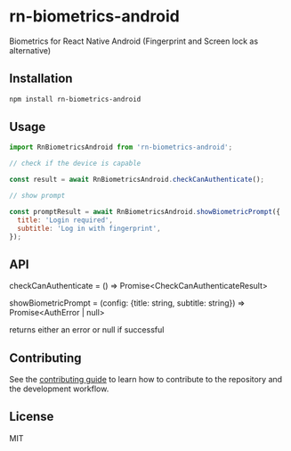 # rn-biometrics-android

Biometrics for React Native Android (Fingerprint and Screen lock as alternative)

## Installation

```sh
npm install rn-biometrics-android
```

## Usage

```js
import RnBiometricsAndroid from 'rn-biometrics-android';

// check if the device is capable

const result = await RnBiometricsAndroid.checkCanAuthenticate();

// show prompt

const promptResult = await RnBiometricsAndroid.showBiometricPrompt({
  title: 'Login required',
  subtitle: 'Log in with fingerprint',
});
```

## API

checkCanAuthenticate = () => Promise<CheckCanAuthenticateResult\>

showBiometricPrompt = (config: {title: string, subtitle: string}) => Promise<AuthError | null>

returns either an error or null if successful

## Contributing

See the [contributing guide](CONTRIBUTING.md) to learn how to contribute to the repository and the development workflow.

## License

MIT
